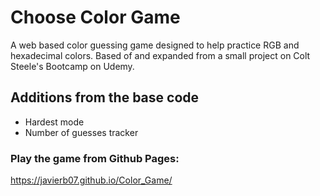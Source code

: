 # Choose Color Game
A web based color guessing game designed to help practice RGB and hexadecimal colors. Based of and expanded from a small project on Colt Steele's Bootcamp on Udemy.

## Additions from the base code
* Hardest mode
* Number of guesses tracker

### Play the game from Github Pages:
https://javierb07.github.io/Color_Game/
